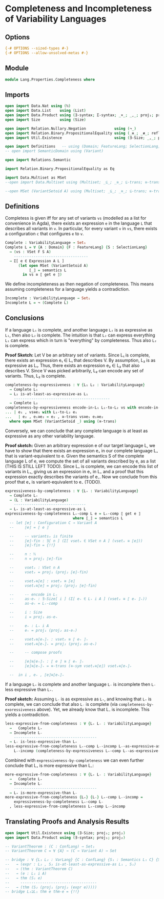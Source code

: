 # Completeness and Incompleteness of Variability Languages

## Options

```agda
{-# OPTIONS --sized-types #-}
{-# OPTIONS --allow-unsolved-metas #-}
```

## Module

```agda
module Lang.Properties.Completeness where
```

## Imports

```agda
open import Data.Nat using (ℕ)
open import Data.List    using (List)
open import Data.Product using (∃-syntax; Σ-syntax; _×_; _,_; proj₁; proj₂)
open import Size         using (Size)

open import Relation.Nullary.Negation             using (¬_)
open import Relation.Binary.PropositionalEquality using (_≡_; _≢_; refl; trans; sym)
open import Util.Existence                        using (∃-Size; _,_; proj₁; proj₂)

open import Definitions   -- using (Domain; FeatureLang; SelectionLang; VarLang; VSet; Semantics; VariabilityLanguage; Expression; semantics; get; fromExpression)
-- open import SemanticDomain using (Variant)

open import Relations.Semantic

import Relation.Binary.PropositionalEquality as Eq

import Data.Multiset as MSet
--open import Data.Multiset using (Multiset; _⊆_; _≅_; ⊆-trans; ≅-trans; ≅-sym)

--open MSet (VariantSetoid A) using (Multiset; _⊆_; _≅_; ⊆-trans; ≅-trans; ≅-sym)
```

## Definitions

Completess is given iff for any set of variants `vs` (modelled as a list for convenience in Agda), there exists an expression `e` in the language `L` that describes all variants in `v`.
In particular, for every variant `v` in `vs`, there exists a configuration `c` that configures `e` to `v`.
```agda
Complete : VariabilityLanguage → Set₁
Complete L = ∀ {A : Domain} {F : FeatureLang} {S : SelectionLang}
  → (vs : VSet F S A)
    ----------------------------------
  → Σ[ e ∈ Expression A L ]
      (let open MSet (VariantSetoid A)
           ⟦_⟧ = semantics L
        in vs ≅ ⟦ get e ⟧)
```

We define incompleteness as then negation of completeness.
This means assuming completeness for a language yields a contradiction.
```agda
Incomplete : VariabilityLanguage → Set₁
Incomplete L = ¬ (Complete L)
```

## Conclusions

If a language `L₁` is complete, and another language `L₂` is as expressive as `L₁`, then also `L₂` is complete.
The intuition is that `L₂` can express everything `L₁` can express which in turn is "everything" by completeness.
Thus also `L₂` is complete.

**Proof Sketch:**
Let V be an arbitrary set of variants.
Since L₁ is complete, there exists an expression e₁ ∈ L₁ that describes V.
By assumption, L₂ is as expressive as L₁.
Thus, there exists an expression e₂ ∈ L₂ that also describes V.
Since V was picked arbitrarily, L₂ can encode any set of variants.
Thus, L₂ is complete.
```agda
completeness-by-expressiveness : ∀ {L₁ L₂ : VariabilityLanguage}
  → Complete L₁
  → L₂ is-at-least-as-expressive-as L₁
    --------------------------------------------
  → Complete L₂
completeness-by-expressiveness encode-in-L₁ L₁-to-L₂ vs with encode-in-L₁ vs
... | e₁ , vs≅e₁ with L₁-to-L₂ e₁
...   | e₂ , e₁≅e₂ = e₂ , ≅-trans vs≅e₁ e₁≅e₂
  where open MSet (VariantSetoid _) using (≅-trans)
```

Conversely, we can conclude that any complete language is at least as expressive as any other variability language.

**Proof sketch:**
Given an arbitrary expression e of our target language L, we have to show that there exists an expression e₊ in our complete language L₊ that is variant-equivalent to e.
Given the semantics S of the complete language L of e, we compute the set of all variants described by e, as a list (THIS IS STILL LEFT TODO).
Since L₊ is complete, we can encode this list of variants in L₊, giving us an expression in e₊ in L₊ and a proof that this expression exactly describes the variants of e₋.
Now we conclude from this proof that e₊ is variant-equivalent to e₋ (TODO).
```agda
expressiveness-by-completeness : ∀ {L₊ : VariabilityLanguage}
  → Complete L₊
  → (L : VariabilityLanguage)
    ---------------------------------
  → L₊ is-at-least-as-expressive-as L
expressiveness-by-completeness L₊-comp L e = L₊-comp ⟦ get e ⟧
                               where ⟦_⟧ = semantics L
  -- let ⟦e⟧ : Configuration C → Variant A
  --     ⟦e⟧ = ⟦ e ⟧

  --     -- variantsₑ is finite
  --     ⟦e⟧-fin : ∃[ n ] (Σ[ vsetₑ ∈ VSet n A ] (vsetₑ ≅ ⟦e⟧))
  --     ⟦e⟧-fin = {!!}

  --     n : ℕ
  --     n = proj₁ ⟦e⟧-fin

  --     vsetₑ : VSet n A
  --     vsetₑ = proj₁ (proj₂ ⟦e⟧-fin)

  --     vsetₑ≅⟦e⟧ : vsetₑ ≅ ⟦e⟧
  --     vsetₑ≅⟦e⟧ = proj₂ (proj₂ ⟦e⟧-fin)

  --     -- encode in L₊
  --     as-e₊ : ∃-Size[ i ] (Σ[ e₊ ∈ L₊ i A ] (vsetₑ ≅ ⟦ e₊ ⟧₊))
  --     as-e₊ = L₊-comp 

  --     i : Size
  --     i = proj₁ as-e₊

  --     e₊ : L₊ i A
  --     e₊ = proj₁ (proj₂ as-e₊)

  --     vsetₑ≅⟦e₊⟧₊ : vsetₑ ≅ ⟦ e₊ ⟧₊
  --     vsetₑ≅⟦e₊⟧₊ = proj₂ (proj₂ as-e₊)

  --     -- compose proofs

  --     ⟦e⟧≅⟦e₊⟧₊ : ⟦ e ⟧ ≅ ⟦ e₊ ⟧₊
  --     ⟦e⟧≅⟦e₊⟧₊ = ≅-trans (≅-sym vsetₑ≅⟦e⟧) vsetₑ≅⟦e₊⟧₊

  --  in i , e₊ , ⟦e⟧≅⟦e₊⟧₊
```

If a language `L₊` is complete and another language `L₋` is incomplete then `L₋` less expressive than `L₊`.

**Proof sketch:**
Assuming `L₋` is as expressive as `L₊`, and knowing that `L₊` is complete, we can conclude that also `L₋` is complete (via `completeness-by-exoressiveness` above).
Yet, we already know that L₋ is incomplete.
This yields a contradiction.
```agda
less-expressive-from-completeness : ∀ {L₊ L₋ : VariabilityLanguage}
  →   Complete L₊
  → Incomplete L₋
    --------------------------------------
  → L₋ is-less-expressive-than L₊
less-expressive-from-completeness L₊-comp L₋-incomp L₋-as-expressive-as-L₊ =
    L₋-incomp (completeness-by-expressiveness L₊-comp L₋-as-expressive-as-L₊)
```

Combined with `expressiveness-by-completeness` we can even further conclude that L₊ is more expressive than L₋:
```agda
more-expressive-from-completeness : ∀ {L₊ L₋ : VariabilityLanguage}
  →   Complete L₊
  → Incomplete L₋
    --------------------------------------
  → L₊ is-more-expressive-than L₋
more-expressive-from-completeness {L₊} {L₋} L₊-comp L₋-incomp =
    expressiveness-by-completeness L₊-comp L₋
  , less-expressive-from-completeness L₊-comp L₋-incomp
```

## Translating Proofs and Analysis Results

```agda
open import Util.Existence using (∃-Size; proj₁; proj₂)
open import Data.Product using (∃-syntax; proj₁; proj₂)

-- VariantTheorem : (C : ConfLang) → Set₁
-- VariantTheorem C = ∀ {A} → (C → Variant A) → Set

-- bridge : ∀ {L₁ L₂ : VarLang} {C : ConfLang} {S₁ : Semantics L₁ C} {S₂ : Semantics L₂ C} {i} {A}
--   → (expr : L₂ , S₂ is-at-least-as-expressive-as L₁ , S₁)
--   → (thm : VariantTheorem C)
--   → (e : L₁ i A)
--   → thm (S₁ e)
--     -----------------------------------
--   → (thm (S₂ (proj₁ (proj₂ (expr e)))))
-- bridge L₂⊇L₁ thm e thm-e = {!!}
```
